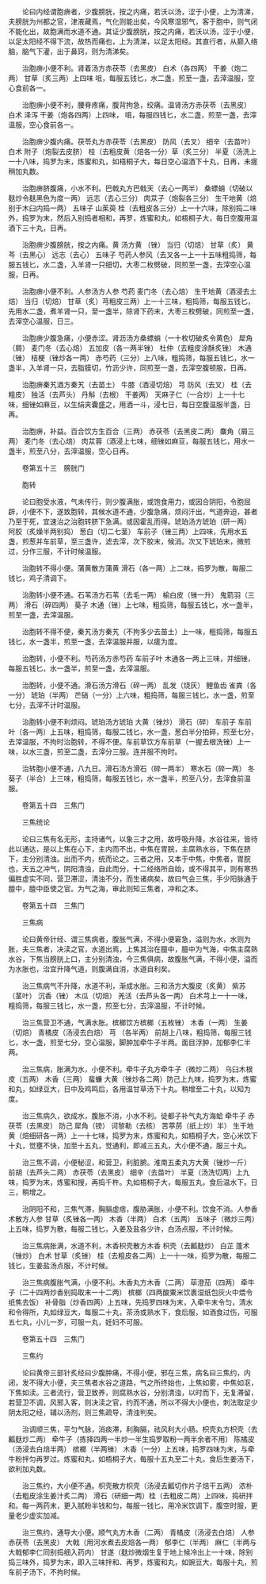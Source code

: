 <!-- { "loadSidebar": true } -->
　　论曰内经谓胞痹者，少腹膀胱，按之内痛，若沃以汤，涩于小便，上为清涕，夫膀胱为州都之官，津液藏焉，气化则能出矣，今风寒湿邪气，客于胞中，则气闭不能化出，故胞满而水道不通。其证少腹膀胱，按之内痛，若沃以汤，涩于小便，以足太阳经不得下流，故热而痛也，上为清涕，以足太阳经。其直行者，从巅入络脑，脑气下灌，出于鼻窍，则为清涕矣。

　　治胞痹小便不利。肾着汤方赤茯苓（去黑皮） 白术（各四两） 干姜（炮二两） 甘草（炙三两）上四味 咀，每服五钱匕，水二盏，煎至一盏，去滓温服，空心食前各一。

　　治胞痹小便不利，腰脊疼痛，腹背拘急，绞痛。温肾汤方赤茯苓（去黑皮） 白术 泽泻 干姜（炮各四两）上四味， 咀，每服四钱匕，水二盏，煎至一盏，去滓温服，空心食前各一。

　　治胞痹少腹内痛。茯苓丸方赤茯苓（去黑皮） 防风（去叉） 细辛（去苗叶） 白术 附子（炮裂去皮脐） 桂（去粗皮黄（焙各一分）草（炙三分） 半夏（汤洗上一十八味，捣罗为末，炼蜜和丸，如梧桐子大，每日空心温酒下十丸，日再，未瘥稍加丸数。

　　治胞痹脐腹痛，小水不利。巴戟丸方巴戟天（去心一两半） 桑螵蛸（切破以麸炒令麸黑色为度一两） 远志（去心三分） 肉苁子（炮裂各三分） 生干地黄（焙别于木臼内捣一两） 五味子 山茱萸 桂（去粗皮各三分）上一十六味，除别捣二味外，捣罗为末，然后入别捣者相和，再罗，炼蜜和丸，如梧桐子大，每日空腹用温酒下三十丸，日再。

　　治胞痹少腹膀胱，按之内痛。黄 汤方黄 （锉） 当归（切焙） 甘草（炙） 黄芩（去黑心） 远志（去心） 五味子 芍药人参风（去叉各一上一十五味粗捣筛，每服五钱匕，水二盏，入羊肾一只细切，大枣二枚劈破，同煎至一盏，去滓空心温服，日再。

　　治胞痹小便不利。人参汤方人参 芍药 麦门冬（去心焙） 生干地黄（酒浸去土焙） 当归（切焙） 甘草（炙）芎粗皮三两）上一十三味，粗捣筛，每服五钱匕，先用水二盏，煮羊肾一只，至一盏半，除肾下药末，大枣三枚劈破，同煎至一盏，去滓空心温服，日三。

　　治胞痹少腹急痛，小便赤涩。肾沥汤方桑螵蛸（一十枚切破炙令黄色） 犀角（屑） 麦门冬（去心焙） 五加皮（各一两半锉） 杜仲（去粗皮涂酥炙锉） 木通（锉） 桔梗（锉炒各一两） 赤芍药（三分）上八味，粗捣筛，每服五钱匕，水一盏半，入羊肾一只，去脂膜切，竹沥少许，同煎至一盏，去滓空腹顿服，日再。

　　治胞痹秦艽酒方秦艽（去苗土） 牛膝（酒浸切焙） 芎 防风（去叉） 桂（去粗皮） 独活（去芦头） 丹斛（去根） 干姜两） 天麻子仁（一合炒）上一十七味，细锉如麻豆，以生绢夹囊盛之，用酒一斗，浸七日，每日空腹温服半盏，日再。

　　治胞痹，补益。百合饮方生百合（三两） 赤茯苓（去黑皮二两） 麋角（屑三两） 麦门冬（去心焙） 肉苁蓉（酒浸上七味，细锉如麻豆，每服五钱匕，用水一盏半，煎至八分，去滓温服，空心日再。

　　卷第五十三　膀胱门

　　胞转

　　论曰胞受水液，气未传行，则少腹满胀，或饱食用力，或因合阴阳，令胞屈辟，小便不下，遂致胞转，其候水道不通，少腹急痛，烦闷汗出，气道奔迫，甚者乃至于死，宜速治之治胞转脐下急满。或因霍乱而得。琥珀汤方琥珀（研一两） 阿胶（炙燥半两别捣） 葱白（切二七茎） 车前子（锉三两）上四味，先用水五盏，煎葱并车前草，至三盏许，滤去滓，次下胶末，候消。次又下琥珀末，微煎过，分作三服，不计时候温服。

　　治胞转不得小便。蒲黄散方蒲黄 滑石（各一两）上二味，捣罗为散，每服二钱匕，鸡子清调下。

　　治胞转小便不通。石苇汤方石苇（去毛一两） 榆白皮（锉一升） 鬼箭羽（三两） 滑石（碎四两） 葵子 木通（锉）上七味，粗捣筛，每服五钱匕，水一盏半，煎至一盏，去滓温服。

　　治胞转不得不便，秦艽汤方秦艽（不拘多少去苗土）上一味，粗捣筛，每服五钱匕，水一盏半，煎至一盏，去滓温服并服，以瘥为度。

　　治胞转，小便不利。芍药汤方赤芍药 车前子叶 木通各一两上三味，并细锉，每服五钱匕，水一盏半，煎至一盏，去滓温服。

　　治胞转，小便不通。滑石汤方滑石（碎一两） 乱发（烧灰） 鲤鱼齿 雀粪（各一分） 琥珀（半两） 芒硝（一分）上六味，粗捣筛，每服三钱匕，水一盏，煎至七分，去滓不计时温服。

　　治胞转小便不利烦闷。琥珀汤方琥珀 大黄（锉炒） 滑石（碎） 车前子 车前叶（各一两）上五味，粗捣筛，每服二钱匕，水一盏，葱白半分拍碎，煎至七分，去滓温服，不拘时治胞转，不得不便。车前草饮方车前草（一握去根洗锉）上一味，以水三盏，煎至二盏，去滓分三服。连并服不拘时。

　　治转胞小便不通，八九日。滑石汤方滑石（碎一两半） 寒水石（碎一两） 冬葵子（半合）上三味，粗捣筛，每服五钱匕，水一盏半，煎至八分，去滓食前温服。

　　卷第五十四　三焦门

　　三焦统论

　　论曰三焦有名无形，主持诸气，以象三才之用，故呼吸升降，水谷往来，皆待此以通达，是以上焦在心下，主内而不出，中焦在胃脘，主腐熟水谷，下焦在脐下，主分别清浊。出而不内，统而论之。三者之用，又本于中焦，中焦者，胃脘也，天五之冲气，阴阳清浊，自此而分，十二经络所自始，或不得其平，则有寒热偏胜虚实不同，营卫滞涩，清浊不分，而生诸病矣，故曰气会三焦，手少阳脉通于膻中，膻中臣使之官。为气之海，审此则知三焦者，冲和之本。

　　卷第五十四　三焦门

　　三焦病

　　论曰黄帝针经、谓三焦病者，腹胀气满，不得小便窘急，溢则为水，水则为胀，夫三焦者，决渎之官，水道出焉，上焦其治在膻中，膻中为气海，中焦主腐熟水谷，下焦当膀胱上口，主分别清浊，今三焦俱病，故腹胀气满，不得小便，溢而为水胀也，治宜升降气道，则腹满自消，水道自利矣。

　　治三焦病气不升降，水道不利，渐成水胀。三和汤方大腹皮（炙黄） 紫苏（茎叶） 沉香（锉） 木瓜（切焙） 羌活（去芦头各一两） 白术芎上一十一味，粗捣筛，每服三钱匕，水一盏，煎至七分，去滓温服，不计时候。

　　治三焦营卫不通，气满水胀。槟榔饮方槟榔（五枚锉） 木香（一两） 生姜（切焙） 青橘皮（汤浸去白焙） 芎 （各半两） 前胡上八味，粗捣筛，每服三钱匕，水一盏，煎至七分，空心温服，脚肿加牵牛子半两。面目浮肿，加郁李仁半两。

　　治三焦病，胀满为水，小便不利。牵牛子丸方牵牛子（微炒二两） 乌臼木根皮（五两） 木香（三两） 蜚蠊 大黄（锉炒各二两）防己上九味，捣罗为末，炼蜜和丸，如绿豆大，日中及鸡鸣后，各用温甘草汤下十丸。稍增至二十丸，以知为度。

　　治三焦病久，欲成水，腹胀不消，小水不利。徒都子补气丸方海蛤 牵牛子 赤茯苓（去黑皮） 防己 犀角（镑） 诃黎勒（去核） 苦葶苈（纸上炒）半） 生干地黄（焙细研各一两）上一十七味，捣罗为末，炼蜜和丸，如梧桐子大，空心米饮下十丸，觉壅不快，加至十五丸，觉通利，即减三五丸，大小便不通，服三十丸。

　　治三焦不调，小便秘涩，和营卫，利脏腑。淮南五柔丸方大黄（锉炒一斤） 前胡（去芦头二两） 赤茯苓（去黑皮） 细辛（去苗叶） 半夏（汤洗切两）上九味，捣罗为末，炼蜜和搜，再捣千杵。丸如梧桐子大，每服五丸，食后温水下。日三，稍增之。

　　治阴阳不和，三焦气滞，胸膈虚痞，腹胁满胀，小便不利。饮食不消。人参香术散方人参 甘草（炙锉各一两） 木香（半两） 白术（五两） 五味子（微炒三两）上五味，捣罗为散，每服二钱匕，入姜及盐各少许，白汤点服，不计时候。

　　治三焦病胀满，水道不利，木香枳壳散方木香 枳壳（去瓤麸炒） 白芷 蓬术（锉炒） 白术 甘草（炙锉） 桂（去粗皮各二两）上一十一味，捣罗为散，每服二钱匕，生姜盐汤点服，不计时候。

　　治三焦病腹胀气满，小便不利。木香丸方木香（二两） 荜澄茄（四两） 牵牛子（二十四两炒香别捣取末一十二两） 槟榔（四两酸粟米饮裹湿纸包灰火中煨令纸焦去饭） 补骨脂（炒香四两）上五味，先捣罗四味为末，入牵牛末令匀，清水和令得所，丸如绿豆大，每服二十丸，茶汤或熟水下，食后服，如酒食过伤，可服五七丸，小儿一岁，可服一丸，妊妇不可服。

　　卷第五十四　三焦门

　　三焦约

　　论曰黄帝三部针炙经曰少腹肿痛，不得小便，邪在三焦，病名曰三焦约，内闭，发不得大小便，夫三焦者水谷之道路，气之所终始也，上焦如雾，中焦如沤，下焦如渎。三者流行，营卫致养，则腐熟水谷，分别清浊，以时而下，无复滞留，若营卫不调，风邪入客，则决渎之官，约而不通，所以不得大小便也，刺法取足少阴太阳之经，辅以汤剂，则三焦疏导，清浊判矣。

　　治调顺三焦，平匀气脉，消痰滞，利胸膈，祛风利大小肠。枳壳丸方枳壳（去瓤麸炒二两） 牵牛子（拣择四两一半炒一半生捣罗取粉一两半余者不用） 陈橘皮（汤浸去白焙半两） 槟榔（半两锉） 木香（一分）上五味，捣罗四味为末，与牵牛粉拌匀再罗过。炼蜜和丸，如梧桐子大，每服十五丸至二十丸，食后生姜汤下，欲利加丸数。

　　治三焦约，大小便不通。枳壳散方枳壳（汤浸去瓤切作片子焙干五两） 浓朴（去粗皮涂生姜汁炙二两） 滑石（研细一两）桂（去粗皮二两）上四味，捣研拌和。每一两药末，更入腻粉半钱和匀，每服一钱匕，用冷米饮调下，腹空时服，更量老少虚实加减。

　　治三焦约，通导大小便。顺气丸方木香（二两） 青橘皮（汤浸去白焙） 人参 赤茯苓（去黑皮） 大戟（用河水煮去皮焙各一两） 郁李仁（半两） 麻仁（半两与大戟郁李仁同别捣细入药内） 甘遂（麸炒微烟生复于地上候冷出上一十味，除别捣三味外，捣罗为末，即入三味拌和、再罗，炼蜜和丸，如豌豆大，每服十丸，煎车前子汤下，不拘时候。

